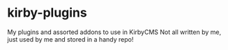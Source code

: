 # kirby-plugins
My plugins and assorted addons to use in KirbyCMS Not all written by me, just used by me and stored in a handy repo!
